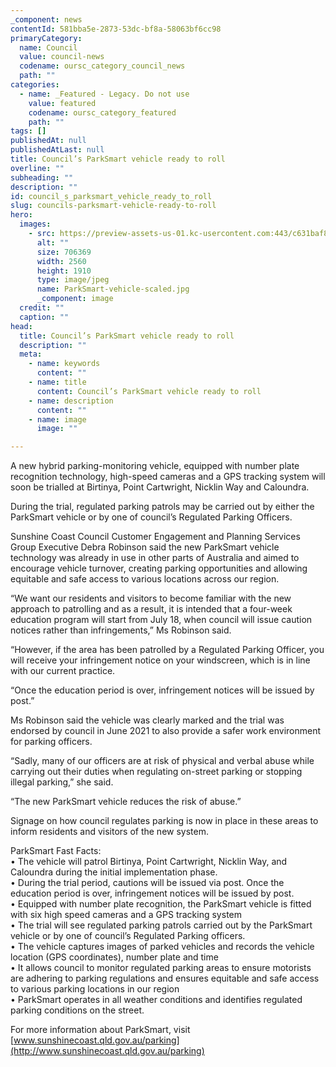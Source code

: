 ```yaml
---
_component: news
contentId: 581bba5e-2873-53dc-bf8a-58063bf6cc98
primaryCategory:
  name: Council
  value: council-news
  codename: oursc_category_council_news
  path: ""
categories:
  - name: _Featured - Legacy. Do not use
    value: featured
    codename: oursc_category_featured
    path: ""
tags: []
publishedAt: null
publishedAtLast: null
title: Council’s ParkSmart vehicle ready to roll
overline: ""
subheading: ""
description: ""
id: council_s_parksmart_vehicle_ready_to_roll
slug: councils-parksmart-vehicle-ready-to-roll
hero:
  images:
    - src: https://preview-assets-us-01.kc-usercontent.com:443/c631baf8-1b46-001f-580c-d0001b68b4a8/a2ecbd8a-0243-4fbb-884a-ea458c52f74a/ParkSmart-vehicle-scaled.jpg
      alt: ""
      size: 706369
      width: 2560
      height: 1910
      type: image/jpeg
      name: ParkSmart-vehicle-scaled.jpg
      _component: image
  credit: ""
  caption: ""
head:
  title: Council’s ParkSmart vehicle ready to roll
  description: ""
  meta:
    - name: keywords
      content: ""
    - name: title
      content: Council’s ParkSmart vehicle ready to roll
    - name: description
      content: ""
    - name: image
      image: ""

---
```

A new hybrid parking-monitoring vehicle, equipped with number plate recognition technology, high-speed cameras and a GPS tracking system will soon be trialled at Birtinya, Point Cartwright, Nicklin Way and Caloundra.

During the trial, regulated parking patrols may be carried out by either the ParkSmart vehicle or by one of council’s Regulated Parking Officers.

Sunshine Coast Council Customer Engagement and Planning Services Group Executive Debra Robinson said the new ParkSmart vehicle technology was already in use in other parts of Australia and aimed to encourage vehicle turnover, creating parking opportunities and allowing equitable and safe access to various locations across our region.

“We want our residents and visitors to become familiar with the new approach to patrolling and as a result, it is intended that a four-week education program will start from July 18, when council will issue caution notices rather than infringements,” Ms Robinson said.

“However, if the area has been patrolled by a Regulated Parking Officer, you will receive your infringement notice on your windscreen, which is in line with our current practice.

“Once the education period is over, infringement notices will be issued by post.”

Ms Robinson said the vehicle was clearly marked and the trial was endorsed by council in June 2021 to also provide a safer work environment for parking officers.

“Sadly, many of our officers are at risk of physical and verbal abuse while carrying out their duties when regulating on-street parking or stopping illegal parking,” she said.

“The new ParkSmart vehicle reduces the risk of abuse.”

Signage on how council regulates parking is now in place in these areas to inform residents and visitors of the new system.

ParkSmart Fast Facts:\
• The vehicle will patrol Birtinya, Point Cartwright, Nicklin Way, and Caloundra during the initial implementation phase.\
• During the trial period, cautions will be issued via post. Once the education period is over, infringement notices will be issued by post.\
• Equipped with number plate recognition, the ParkSmart vehicle is fitted with six high speed cameras and a GPS tracking system\
• The trial will see regulated parking patrols carried out by the ParkSmart vehicle or by one of council’s Regulated Parking officers.\
• The vehicle captures images of parked vehicles and records the vehicle location (GPS coordinates), number plate and time\
• It allows council to monitor regulated parking areas to ensure motorists are adhering to parking regulations and ensures equitable and safe access to various parking locations in our region\
• ParkSmart operates in all weather conditions and identifies regulated parking conditions on the street.

For more information about ParkSmart, visit [www.sunshinecoast.qld.gov.au/parking](http://www.sunshinecoast.qld.gov.au/parking)
